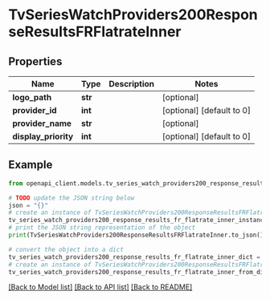 # TvSeriesWatchProviders200ResponseResultsFRFlatrateInner


## Properties

Name | Type | Description | Notes
------------ | ------------- | ------------- | -------------
**logo_path** | **str** |  | [optional] 
**provider_id** | **int** |  | [optional] [default to 0]
**provider_name** | **str** |  | [optional] 
**display_priority** | **int** |  | [optional] [default to 0]

## Example

```python
from openapi_client.models.tv_series_watch_providers200_response_results_fr_flatrate_inner import TvSeriesWatchProviders200ResponseResultsFRFlatrateInner

# TODO update the JSON string below
json = "{}"
# create an instance of TvSeriesWatchProviders200ResponseResultsFRFlatrateInner from a JSON string
tv_series_watch_providers200_response_results_fr_flatrate_inner_instance = TvSeriesWatchProviders200ResponseResultsFRFlatrateInner.from_json(json)
# print the JSON string representation of the object
print(TvSeriesWatchProviders200ResponseResultsFRFlatrateInner.to_json())

# convert the object into a dict
tv_series_watch_providers200_response_results_fr_flatrate_inner_dict = tv_series_watch_providers200_response_results_fr_flatrate_inner_instance.to_dict()
# create an instance of TvSeriesWatchProviders200ResponseResultsFRFlatrateInner from a dict
tv_series_watch_providers200_response_results_fr_flatrate_inner_from_dict = TvSeriesWatchProviders200ResponseResultsFRFlatrateInner.from_dict(tv_series_watch_providers200_response_results_fr_flatrate_inner_dict)
```
[[Back to Model list]](../README.md#documentation-for-models) [[Back to API list]](../README.md#documentation-for-api-endpoints) [[Back to README]](../README.md)


